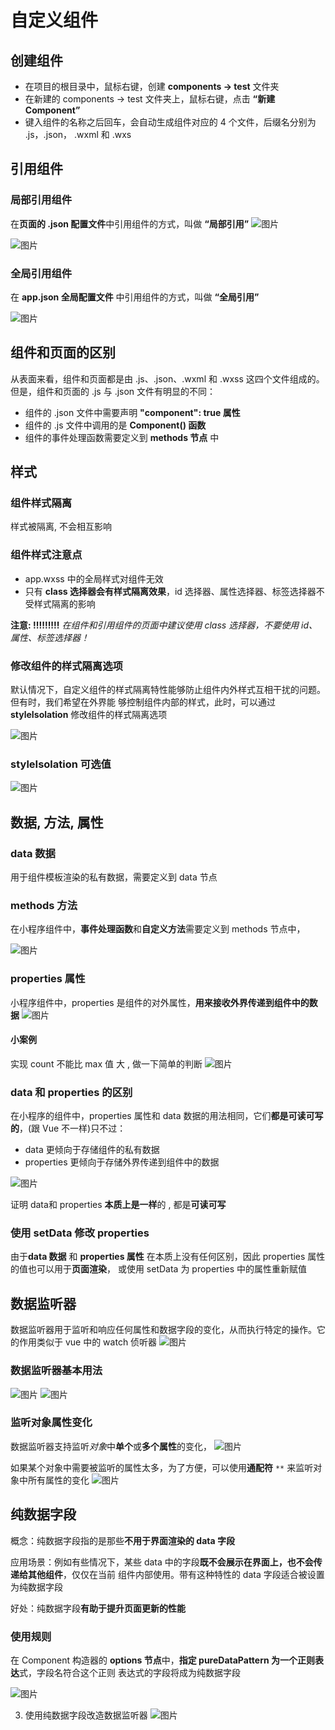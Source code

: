 # 自定义组件
## 创建组件
* 在项目的根目录中，鼠标右键，创建 **components -> test** 文件夹
* 在新建的 components -> test 文件夹上，鼠标右键，点击 **“新建 Component”**
* 键入组件的名称之后回车，会自动生成组件对应的 4 个文件，后缀名分别为 .js，.json， .wxml 和 .wxs
## 引用组件
### 局部引用组件
在**页面的 .json 配置文件**中引用组件的方式，叫做 **“局部引用”**
![图片](../.vuepress/public/images/jb1.png)

![图片](../.vuepress/public/images/jb2.png)

### 全局引用组件
在 **app.json 全局配置文件** 中引用组件的方式，叫做 **“全局引用”**

![图片](../.vuepress/public/images/jb3.png)
## 组件和页面的区别

从表面来看，组件和页面都是由 .js、.json、.wxml 和 .wxss 这四个文件组成的。但是，组件和页面的 .js 与
.json 文件有明显的不同：

* 组件的 .json 文件中需要声明 **"component": true 属性**
* 组件的 .js 文件中调用的是 **Component() 函数**
* 组件的事件处理函数需要定义到 **methods 节点** 中

## 样式
### 组件样式隔离
样式被隔离, 不会相互影响

### 组件样式注意点 
* app.wxss 中的全局样式对组件无效
* 只有 **class 选择器会有样式隔离效果**，id 选择器、属性选择器、标签选择器不受样式隔离的影响

**注意: !!!!!!!!!**
*在组件和引用组件的页面中建议使用 class 选择器，不要使用 id、属性、标签选择器！*
### 修改组件的样式隔离选项
默认情况下，自定义组件的样式隔离特性能够防止组件内外样式互相干扰的问题。但有时，我们希望在外界能
够控制组件内部的样式，此时，可以通过 **styleIsolation** 修改组件的样式隔离选项

![图片](../.vuepress/public/images/jb4.png)
### styleIsolation 可选值
![图片](../.vuepress/public/images/jb5.png)

## 数据, 方法, 属性
### data 数据
用于组件模板渲染的私有数据，需要定义到 data 节点
### methods 方法 
在小程序组件中，**事件处理函数**和**自定义方法**需要定义到 methods 节点中，

![图片](../.vuepress/public/images/zidingyi1.png)
### properties 属性 
小程序组件中，properties 是组件的对外属性，**用来接收外界传递到组件中的数据**
![图片](../.vuepress/public/images/properties.png)
#### 小案例
实现 count 不能比 max 值 大 , 做一下简单的判断
![图片](../.vuepress/public/images/properties2.png)

### data 和 properties 的区别
在小程序的组件中，properties 属性和 data 数据的用法相同，它们**都是可读可写的**，(跟 Vue 不一样)只不过：
* data 更倾向于存储组件的私有数据
* properties 更倾向于存储外界传递到组件中的数据

![图片](../.vuepress/public/images/dp1.png)

证明 data和 properties **本质上是一样**的 , 都是**可读可写**

### 使用 setData 修改 properties
由于**data 数据** 和 **properties 属性** 在本质上没有任何区别，因此 properties 属性的值也可以用于**页面渲染**，
或使用 setData 为 properties 中的属性重新赋值

## 数据监听器
数据监听器用于监听和响应任何属性和数据字段的变化，从而执行特定的操作。它的作用类似于 vue 中的
watch 侦听器
![图片](../.vuepress/public/images/obs.png)

### 数据监听器基本用法

![图片](../.vuepress/public/images/obs0.png)
![图片](../.vuepress/public/images/obs1.png)
### 监听对象属性变化 
数据监听器支持监听*对象*中**单个**或**多个属性**的变化，
![图片](../.vuepress/public/images/obs3.png)

如果某个对象中需要被监听的属性太多，为了方便，可以使用**通配符** `**` 来监听对象中所有属性的变化
![图片](../.vuepress/public/images/obs5.png)
## 纯数据字段
概念：纯数据字段指的是那些**不用于界面渲染的 data 字段**

应用场景：例如有些情况下，某些 data 中的字段**既不会展示在界面上，也不会传递给其他组件**，仅仅在当前
组件内部使用。带有这种特性的 data 字段适合被设置为纯数据字段

好处：纯数据字段**有助于提升页面更新的性能**

###  使用规则
在 Component 构造器的 **options 节点**中，**指定 pureDataPattern 为一个正则表达**式，字段名符合这个正则
表达式的字段将成为纯数据字段

![图片](../.vuepress/public/images/puredata1.png)

3. 使用纯数据字段改造数据监听器
![图片](../.vuepress/public/images/puredata2.png)







